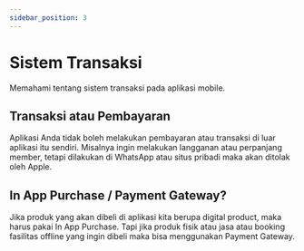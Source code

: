 ```yaml
---
sidebar_position: 3
---
```


# Sistem Transaksi

Memahami tentang sistem transaksi pada aplikasi mobile.

## Transaksi atau Pembayaran

Aplikasi Anda tidak boleh melakukan pembayaran atau transaksi di luar aplikasi itu sendiri. Misalnya ingin melakukan langganan atau perpanjang member, tetapi dilakukan di WhatsApp atau situs pribadi maka akan ditolak oleh Apple.

## In App Purchase / Payment Gateway?

Jika produk yang akan dibeli di aplikasi kita berupa digital product, maka harus pakai In App Purchase. Tapi jika produk fisik atau jasa atau booking fasilitas offline yang ingin dibeli maka bisa menggunakan Payment Gateway. 